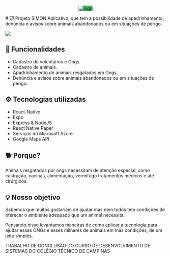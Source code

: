 <p align="center">
  <img src="https://raw.githubusercontent.com/leozinbranco/tcc/master/backend/src/assets/header.jpg" alt="logo" style="background-color:  #3FB55D;"/>
</p>
# 🐱 Projeto SIMON
Aplicativo, que tem a possibilidade de  apadrinhamento, denúncia e avisos sobre animais abandonados ou em situações de perigo.

![](https://github.com/leozinbranco/tcc/blob/master/backend/src/assets/showcase.jpg?raw=true)

## 📎 Funcionalidades

- Cadastro de voluntários e Ongs.
- Cadastro de animais.
- Apadrinhamento de animais resgatados em Ongs.
- Denúncia e avisos sobre animais abandonados ou em situações de perigo.

## ⚙️ Tecnologias utilizadas

- React-Native
- Expo
- Express & NodeJS
- React Native Paper
- Serviços do Microsoft Azure
- Google Maps API



## 🐕 Porque?

Animais resgatados por ongs necessitam de atenção  especial,  como castração, vacinas, alimentação, vermífugo tratamentos médicos e até cirúrgicos.


## 💡 Nosso objetivo
Sabemos que muitos gostariam de ajudar mas nem todos tem condições de oferecer o ambiente adequado que um animal necessita.

Pensando nisso levantamos maneiras de como aplicar a tecnologia para ajudar essas ONGs e esses milhares de animais em más condições, de um jeito simples.


TRABALHO DE CONCLUSÃO DO CURSO DE DESENVOLVIMENTO DE SISTEMAS DO COLÉGIO TÉCNICO DE CAMPINAS


